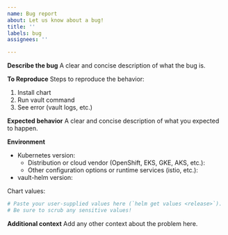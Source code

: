 ```yaml
---
name: Bug report
about: Let us know about a bug!
title: ''
labels: bug
assignees: ''

---
```


**Describe the bug**
A clear and concise description of what the bug is.

**To Reproduce**
Steps to reproduce the behavior:
1. Install chart
2. Run vault command
3. See error (vault logs, etc.)

**Expected behavior**
A clear and concise description of what you expected to happen.

**Environment**
* Kubernetes version: 
  * Distribution or cloud vendor (OpenShift, EKS, GKE, AKS, etc.):
  * Other configuration options or runtime services (istio, etc.):
* vault-helm version:

Chart values:

```yaml
# Paste your user-supplied values here (`helm get values <release>`).
# Be sure to scrub any sensitive values!
```

**Additional context**
Add any other context about the problem here.
